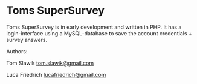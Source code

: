 Toms SuperSurvey
=================

Toms SuperSurvey is in early development and written in PHP.
It has a login-interface using a MySQL-database to save the account credentials + survey answers.

Authors:

Tom Slawik <tom.slawik@gmail.com>

Luca Friedrich <lucafriedrich@gmail.com>
